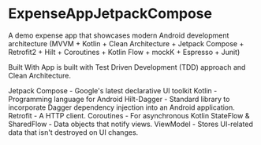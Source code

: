 # ExpenseAppJetpackCompose
A demo expense app that showcases modern Android development architecture (MVVM + Kotlin + Clean Architecture + Jetpack Compose + Retrofit2 + Hilt + Coroutines + Kotlin Flow + mockK + Espresso + Junit)

Built With
App is built with Test Driven Development (TDD) approach and Clean Architecture.

Jetpack Compose - Google's latest declarative UI toolkit
Kotlin - Programming language for Android
Hilt-Dagger - Standard library to incorporate Dagger dependency injection into an Android application.
Retrofit - A HTTP client.
Coroutines - For asynchronous
Kotlin StateFlow & SharedFlow - Data objects that notify views.
ViewModel - Stores UI-related data that isn't destroyed on UI changes.
